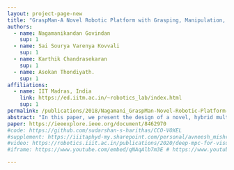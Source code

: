 ```yaml
---
layout: project-page-new
title: "GraspMan-A Novel Robotic Platform with Grasping, Manipulation, and Multimodal Locomotion Capability  "
authors:
  - name: Nagamanikandan Govindan
    sup: 1
  - name: Sai Sourya Varenya Kovvali
    sup: 1
  - name: Karthik Chandrasekaran
    sup: 1
  - name: Asokan Thondiyath.
    sup: 1
affiliations:
  - name: IIT Madras, India
    link: https://ed.iitm.ac.in/~robotics_lab/index.html
    sup: 1
permalink: /publications/2018/Nagamani_GraspMan-Novel-Robotic-Platform-with-Grasping
abstract: "In this paper, we present the design of a novel, hybrid multipurpose robotic platform equipped with a pair of graspers to synergize grasping, manipulation, and locomotion. The multipurpose grasper consists of two underactuated fingers with an active gripping surface, which passively conforms to an object while grasping. Each finger has a spring loaded synchronous belt drive which functions as the active gripping surface. The grasper is capable of handling a range of objects with irregular geometry and size. Two such underactuated graspers are connected through a serial kinematic chain and this provides the platform both manipulation and locomotion capability. Graspers act as “legs” or “wheels” of the robot during locomotion and can easily adapt to terrain variations. Fewer number of actuators, simple and scalable kinematic structure, and computationally efficient control are some of the main features of the design. Design details and kinematic analysis are presented. Experiments were conducted on a prototype robot to demonstrate multiple modes of operation."
paper: https://ieeexplore.ieee.org/document/8462970
#code: https://github.com/sudarshan-s-harithas/CCO-VOXEL 
#supplement: https://iiitaphyd-my.sharepoint.com/personal/avneesh_mishra_research_iiit_ac_in/Documents/Forms/All.aspx?RootFolder=%2Fpersonal%2Favneesh%5Fmishra%5Fresearch%5Fiiit%5Fac%5Fin%2FDocuments%2FRRC%2FOpposing%20View%20Loop%20Closure%2FE2CNN%2FPresented%20Material%2FReF%20Paper&FolderCTID=0x012000A1AB309DA2EB7542856220193D0C0808
#video: https://robotics.iiit.ac.in/publications/2020/deep-mpc-for-visual-servoing/video.mp4
#iframe: https://www.youtube.com/embed/qNAqAlb7m3E # https://www.youtube.com/embed/jhjskX4FQwA

---
```

